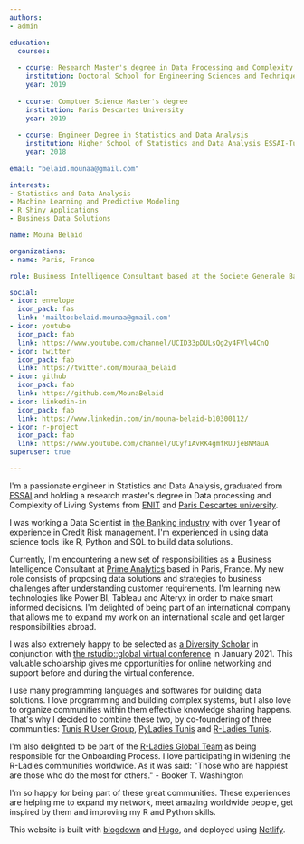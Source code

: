 ```yaml
---
authors:
- admin

education:
  courses:
  
  - course: Research Master's degree in Data Processing and Complexity of Living Systems 
    institution: Doctoral School for Engineering Sciences and Techniques attached to the National Engineering School of Tunis ENIT
    year: 2019
    
  - course: Comptuer Science Master's degree 
    institution: Paris Descartes University
    year: 2019
    
  - course: Engineer Degree in Statistics and Data Analysis 
    institution: Higher School of Statistics and Data Analysis ESSAI-Tunis
    year: 2018
    
email: "belaid.mounaa@gmail.com"

interests:
- Statistics and Data Analysis
- Machine Learning and Predictive Modeling 
- R Shiny Applications
- Business Data Solutions

name: Mouna Belaid

organizations:
- name: Paris, France

role: Business Intelligence Consultant based at the Societe Generale Bank - Head Office | R-Ladies Global Team Member | Co-Founder & Co-Organizer at PyLadies Tunis & R-Ladies Tunis

social:
- icon: envelope
  icon_pack: fas
  link: 'mailto:belaid.mounaa@gmail.com'
- icon: youtube
  icon_pack: fab
  link: https://www.youtube.com/channel/UCID33pDULsQg2y4FVlv4CnQ
- icon: twitter
  icon_pack: fab
  link: https://twitter.com/mounaa_belaid 
- icon: github
  icon_pack: fab
  link: https://github.com/MounaBelaid
- icon: linkedin-in
  icon_pack: fab
  link: https://www.linkedin.com/in/mouna-belaid-b10300112/
- icon: r-project
  icon_pack: fab
  link: https://www.youtube.com/channel/UCyf1AvRK4gmfRUJjeBNMauA
superuser: true

---
```


I'm a passionate engineer in Statistics and Data Analysis, graduated from [ESSAI](http://www.essai.rnu.tn/en/) and holding a research master's degree in Data processing and Complexity of Living Systems from [ENIT](http://www.enit.rnu.tn/fr/home/indexfr.php) and 
[Paris Descartes university](https://drive.google.com/file/d/1GHODY2FBoI9ZLopNlO3KEz4qOHhW73EO/view?usp=sharing).

I was working a Data Scientist in [the Banking industry](https://www.biat.com.tn/) with over 1 year of experience in Credit Risk management. I'm experienced in using data science tools like R, Python and SQL to build data solutions.

Currently, I'm encountering a new set of responsibilities as a Business Intelligence Consultant at [Prime Analytics](https://www.primeanalytics.fr/) based in Paris, France. My new role consists of proposing data solutions and strategies to business challenges after understanding customer requirements. I'm learning new technologies like Power BI, Tableau and Alteryx in order to make smart informed decisions. I'm delighted of being part of an international company that allows me to expand my work on an international scale and get larger responsibilities abroad.

I was also extremely happy to be selected as [a Diversity Scholar](https://drive.google.com/file/d/1KanOLRXW7GIuVtXTZMp3U_U1TLRJAAZ0/view?usp=sharing) in conjunction with [the rstudio::global virtual conference](https://blog.rstudio.com/2020/11/30/diversity-scholarships/) in January 2021. This valuable scholarship gives me opportunities for online networking and support before and during the virtual conference. 

I use many programming languages and softwares for building data solutions. I love programming and building complex systems, but I also love to organize communities within them effective knowledge sharing happens. That's why I decided to combine these two, by co-foundering of three communities: [Tunis R User Group](https://www.meetup.com/tunis-r-user-group), [PyLadies Tunis](https://www.meetup.com/pyladies-tunis/) and [R-Ladies Tunis](https://tinyurl.com/fh8e9dn9).

I'm also delighted to be part of the [R-Ladies Global Team](https://rladies.org/about-us/team/) as being responsible for the Onboarding Process. I love participating in widening the R-Ladies communities worldwide. As it was said: "Those who are happiest are those who do the most for others." - Booker T. Washington

I'm so happy for being part of these great communities. These experiences are helping me to expand my network, meet amazing worldwide people, get inspired by them and improving my R and Python skills.

This website is built with [blogdown](https://github.com/rstudio/blogdown) and [Hugo](https://gohugo.io/), and deployed using [Netlify](https://www.netlify.com/).
